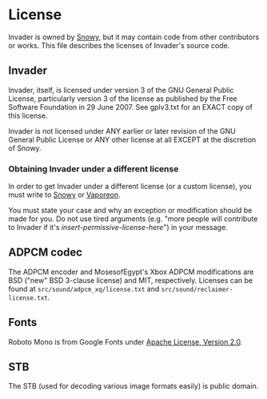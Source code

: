 # License
Invader is owned by [Snowy], but it may contain code from other contributors or
works. This file describes the licenses of Invader's source code.

[Snowy]: https://github.com/SnowyMouse

## Invader
Invader, itself, is licensed under version 3 of the GNU General Public License,
particularly version 3 of the license as published by the Free Software
Foundation in 29 June 2007. See gplv3.txt for an EXACT copy of this license.

Invader is not licensed under ANY earlier or later revision of the GNU General
Public License or ANY other license at all EXCEPT at the discretion of Snowy.

### Obtaining Invader under a different license
In order to get Invader under a different license (or a custom license), you
must write to [Snowy] or [Vaporeon].

[Snowy]: https://github.com/SnowyMouse
[Vaporeon]: https://github.com/Vaporeon

You must state your case and why an exception or modification should be made for
you. Do not use tired arguments (e.g. "more people will contribute to Invader if
it's *insert-permissive-license-here*") in your message.

## ADPCM codec
The ADPCM encoder and MosesofEgypt's Xbox ADPCM modifications are BSD ("new" BSD
3-clause license) and MIT, respectively. Licenses can be found at
`src/sound/adpcm_xq/license.txt` and `src/sound/reclaimer-license.txt`.

## Fonts
Roboto Mono is from Google Fonts under [Apache License, Version 2.0].

[Apache License, Version 2.0]: http://www.apache.org/licenses/LICENSE-2.0

## STB
The STB (used for decoding various image formats easily) is public domain.
